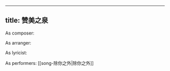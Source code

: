 
---
title: 赞美之泉
---
As composer: 

As arranger: 

As lyricist: 

As performers: [[song-除你之外|除你之外]]
